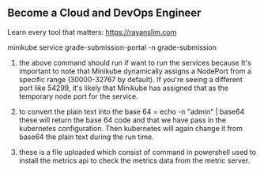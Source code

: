 ## Become a Cloud and DevOps Engineer

Learn every tool that matters: https://rayanslim.com



minikube service grade-submission-portal -n grade-submission

1. the above command should run if want to run the services because It's important to note that Minikube dynamically assigns a NodePort from a specific range (30000-32767 by default). If you're seeing a different port like 54299, it's likely that Minikube has assigned that as the temporary node port for the service.

2. to convert the plain text into the base 64 = echo -n "admin" | base64   these will return the base 64 code and that we have pass in the kubernetes configuration. Then kubernetes will again change it from base64 the plain text during the run time.

3. these is a file uploaded which consist of command in powershell used to install the metrics api to check the metrics data from the metric server.
